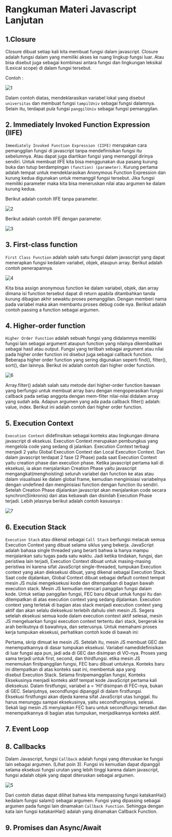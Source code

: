 # Rangkuman Materi Javascript Lanjutan
## 1.Closure
Closure dibuat setiap kali kita membuat fungsi dalam javascript. Closure adalah fungsi dalam yang memiliki akses ke ruang lingkup fungsi luar.
Atau bisa disebut juga sebagai kombinasi antara fungsi dan lingkungan leksikal (Lexical scope) di dalam fungsi tersebut.

Contoh : 

![1](https://user-images.githubusercontent.com/100962621/193505774-7337d6b8-02c3-45cd-88e8-b176501bd1eb.PNG)

Dalam contoh diatas, mendeklarasikan variabel lokal yang disebut `universitas` dan membuat fungsi `tampilUniv` sebagai fungsi dalamnya. Selain itu, terdapat pula
fungsi `panggilUniv` sebagai fungsi pemanggilan.

## 2. Immediately Invoked Function Expression (IIFE)
`Immediately Invoked Function Expression (IIFE)` merupakan cara pemanggilan fungsi di javascript tanpa mendefinisikan fungsi itu sebelumnya. Atau dapat juga diartikan
fungsi yang memanggil dirinya sendiri. Untuk membuat IIFE kita bisa menggunakan dua pasang kurung buka dan tutup berdampingan `(function) (parameter)`.
Kurung pertama adalah tempat untuk mendeklarasikan Anonymous Function Expression dan kurung kedua digunakan untuk memanggil fungsi tersebut. Jika fungsi memiliki
parameter maka kita bisa meneruskan nilai atau argumen ke dalam kurung kedua.

Berikut adalah contoh IIFE tanpa parameter.

![2](https://user-images.githubusercontent.com/100962621/193516890-1a662314-75f8-479f-81c6-a5596c17f018.PNG)

Berikut adalah contoh IIFE dengan parameter.

![3](https://user-images.githubusercontent.com/100962621/193518080-62e008cf-8dc8-4a58-b73e-8c2c44eb1e10.PNG)

## 3. First-class function
`First Class Function` adalah salah satu fungsi dalam javascript yang dapat menerapkan fungsi kedalam variabel, objek, ataupun array. Berikut adalah contoh penerapannya.

![4](https://user-images.githubusercontent.com/100962621/193523501-cd6fb9eb-835f-40b8-b09f-3b2daa3fb443.PNG)

Kita bisa assign anonymous function ke dalam variabel, objek, dan array dimana isi function tersebut dapat di return apabila ditambahkan tanda kurung dibagian akhir sewaktu proses pemanggilan. Dengan memberi nama pada variabel maka akan membantu proses debug code nya. Berikut adalah contoh passing a function sebagai argumen.

## 4. Higher-order function
`Higher Order Function` adalah sebuah fungsi yang didalamnya memiliki fungsi lain sebagai argument ataupun function yang nilainya dikembalikan sebagai hasil atau output. Fungsi yang terlibah sebagai argument atau nilai pada higher order function ini disebut juga sebagai callback function. Beberapa higher order function yang sering digunakan seperti find(), filter(), sort(), dan lainnya. Berikut ini adalah contoh dari higher order function.

![6](https://user-images.githubusercontent.com/100962621/193540547-32c7d76d-fb0f-4404-b02b-d903eeacfa8b.PNG)

Array.filter() adalah salah satu metode dari higher-order function bawaan yang berfungsi untuk membuat array baru dengan mengoperasikan fungsi callback pada setiap anggota dengan mem-filter nilai-nilai didalam array yang sudah ada. Adapun argumen yang ada pada callback filter() adalah: value, index.
Berikut ini adalah contoh dari higher order function.



## 5. Execution Context
`Execution Context` didefinsikan sebagai konteks atau lingkungan dimana javascript di eksekusi. Execution Context merupakan pembungkus yang mengelola code yang sedang di jalankan. Execution Context terbagi menjadi 2 yaitu Global Execution Context dan Local Execution Context. Dan dalam javascript terdapat 2 fase (2 Phase) pada saat Execution Context yaitu creation phase dan execution phase. Ketika javascript pertama kali di eksekusi, ia akan menjalankan Creation Phase yaitu javascript mengangkat(menghoisting) seluruh variabel dan function ke atas atau dalam visualisasi ke dalam global frame, kemudian menginisiasi variabelnya dengan undefined dan menginisiasi function dengan function itu sendiri. Setelah Creation Phase dijalankan javascript akan menjalankan code secara synchron(Sinkronis) dari atas kebawah dan disinilah Execution Phase terjadi. Lebih jelasnya berikut adalah contoh kasusnya :

![7](https://user-images.githubusercontent.com/100962621/193550086-38e78e7e-be05-45c5-aa77-2182e89da140.PNG)

## 6. Execution Stack
`Execution Stack` atau dikenal sebagai `Call Stack` berfungsi melacak semua Execution Context yang dibuat selama siklus yang bekerja. JavaScript adalah bahasa single threaded yang berarti bahwa ia hanya mampu menjalankan satu tugas pada satu waktu. Jadi ketika tindakan, fungsi, dan peristiwa lain terjadi, Execution Context dibuat untuk masing-masing peristiwa ini karena sifat JavaScript single-threaded, tumpukan Execution context yang akan dieksekusi dibuat, yang dikenal sebagai Execution Stack.
Saat code dijalankan, Global Context dibuat sebagai default context tempat mesin JS mulai mengeksekusi kode dan ditempatkan di bagian bawah execution stack. Mesin JS kemudian mencari panggilan fungsi dalam kode. Untuk setiap panggilan fungsi, FEC baru dibuat untuk fungsi itu dan ditempatkan di atas execution context yang sedang dijalankan. Execution context yang terletak di bagian atas stack menjadi execution context yang aktif dan akan selalu dieksekusi terlebih dahulu oleh mesin JS. Segera setelah eksekusi semua kode dalam execution context aktif selesai, mesin JS mengeluarkan fungsi execution context tertentu dari stack, bergerak ke arah berikutnya di bawahnya, dan seterusnya. Untuk memahami proses kerja tumpukan eksekusi, perhatikan contoh kode di bawah ini:


Pertama, skrip dimuat ke mesin JS. Setelah itu, mesin JS membuat GEC dan menempatkannya di dasar tumpukan eksekusi. Variabel namedidefinisikan di luar fungsi apa pun, jadi ada di GEC dan disimpan di VO-nya. Proses yang sama terjadi untuk first, second, dan thirdfungsi. etika mesin JS menemukan firstpanggilan fungsi, FEC baru dibuat untuknya. Konteks baru ini ditempatkan di atas konteks saat ini, membentuk apa yang disebut Execution Stack.
Selama firstpemanggilan fungsi, Konteks Eksekusinya menjadi konteks aktif tempat kode JavaScript pertama kali dieksekusi.
Dalam firstfungsi, variabel a = 'Hi!'disimpan di FEC-nya, bukan di GEC.
Selanjutnya, secondfungsi dipanggil di dalam firstfungsi.
Eksekusi firstfungsi akan dijeda karena sifat JavaScript utas tunggal. Itu harus menunggu sampai eksekusinya, yaitu secondfungsinya, selesai.
Sekali lagi mesin JS menyiapkan FEC baru untuk secondfungsi tersebut dan menempatkannya di bagian atas tumpukan, menjadikannya konteks aktif.
## 7. Event Loop
## 8. Callbacks
Dalam Javascript, fungsi `Callback` adalah fungsi yang diteruskan ke fungsi lain sebagai argumen. (Lihat poin 3). Fungsi ini kemudian dapat dipanggil selama eksekusi fungsi urutan yang lebih tinggi karena dalam javascript, fungsi adalah objek yang dapat diteruskan sebagai argumen.

![5](https://user-images.githubusercontent.com/100962621/193526748-7fc553c7-d047-4ed4-94f7-5dedaeed71df.PNG)

Dari contoh diatas dapat dilihat bahwa kita mempassing fungsi katakanHai() kedalam fungsi salam() sebagai argumen. Fungsi yang dipassing sebagai argumen pada fungsi lain dinamakan `Callback Function`. Sehingga dengan kata lain fungsi katakanHai() adalah yang dinamakan Callback Function.
## 9. Promises dan Async/Await

